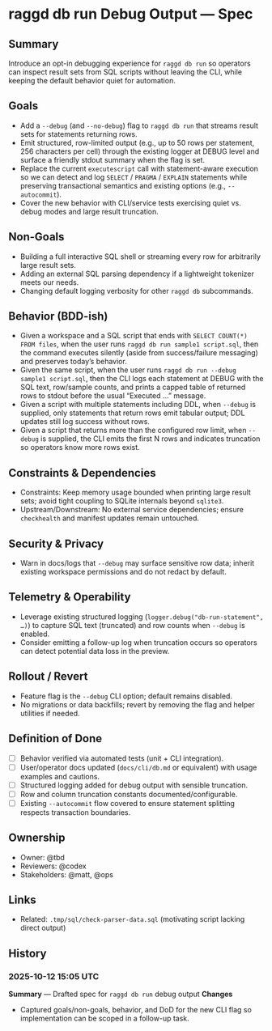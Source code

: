 # raggd db run Debug Output — Spec

## Summary
Introduce an opt-in debugging experience for `raggd db run` so operators can inspect result sets from SQL scripts without leaving the CLI, while keeping the default behavior quiet for automation.

## Goals
- Add a `--debug` (and `--no-debug`) flag to `raggd db run` that streams result sets for statements returning rows.
- Emit structured, row-limited output (e.g., up to 50 rows per statement, 256 characters per cell) through the existing logger at DEBUG level and surface a friendly stdout summary when the flag is set.
- Replace the current `executescript` call with statement-aware execution so we can detect and log `SELECT` / `PRAGMA` / `EXPLAIN` statements while preserving transactional semantics and existing options (e.g., `--autocommit`).
- Cover the new behavior with CLI/service tests exercising quiet vs. debug modes and large result truncation.

## Non-Goals
- Building a full interactive SQL shell or streaming every row for arbitrarily large result sets.
- Adding an external SQL parsing dependency if a lightweight tokenizer meets our needs.
- Changing default logging verbosity for other `raggd db` subcommands.

## Behavior (BDD-ish)
- Given a workspace and a SQL script that ends with `SELECT COUNT(*) FROM files`, when the user runs `raggd db run sample1 script.sql`, then the command executes silently (aside from success/failure messaging) and preserves today’s behavior.
- Given the same script, when the user runs `raggd db run --debug sample1 script.sql`, then the CLI logs each statement at DEBUG with the SQL text, row/sample counts, and prints a capped table of returned rows to stdout before the usual “Executed …” message.
- Given a script with multiple statements including DDL, when `--debug` is supplied, only statements that return rows emit tabular output; DDL updates still log success without rows.
- Given a script that returns more than the configured row limit, when `--debug` is supplied, the CLI emits the first N rows and indicates truncation so operators know more rows exist.

## Constraints & Dependencies
- Constraints: Keep memory usage bounded when printing large result sets; avoid tight coupling to SQLite internals beyond `sqlite3`.
- Upstream/Downstream: No external service dependencies; ensure `checkhealth` and manifest updates remain untouched.

## Security & Privacy
- Warn in docs/logs that `--debug` may surface sensitive row data; inherit existing workspace permissions and do not redact by default.

## Telemetry & Operability
- Leverage existing structured logging (`logger.debug("db-run-statement", …)`) to capture SQL text (truncated) and row counts when `--debug` is enabled.
- Consider emitting a follow-up log when truncation occurs so operators can detect potential data loss in the preview.

## Rollout / Revert
- Feature flag is the `--debug` CLI option; default remains disabled.
- No migrations or data backfills; revert by removing the flag and helper utilities if needed.

## Definition of Done
- [ ] Behavior verified via automated tests (unit + CLI integration).
- [ ] User/operator docs updated (`docs/cli/db.md` or equivalent) with usage examples and cautions.
- [ ] Structured logging added for debug output with sensible truncation.
- [ ] Row and column truncation constants documented/configurable.
- [ ] Existing `--autocommit` flow covered to ensure statement splitting respects transaction boundaries.

## Ownership
- Owner: @tbd
- Reviewers: @codex
- Stakeholders: @matt, @ops

## Links
- Related: `.tmp/sql/check-parser-data.sql` (motivating script lacking direct output)

## History
### 2025-10-12 15:05 UTC
**Summary** — Drafted spec for `raggd db run` debug output
**Changes**
- Captured goals/non-goals, behavior, and DoD for the new CLI flag so implementation can be scoped in a follow-up task.
